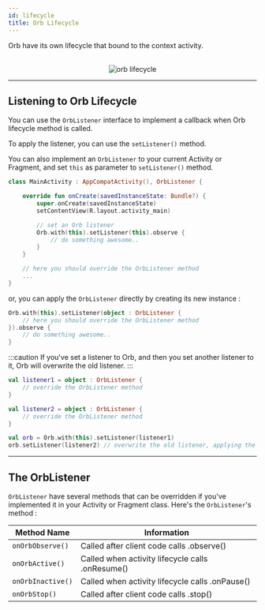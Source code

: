 ```yaml
---
id: lifecycle
title: Orb Lifecycle
---
```


Orb have its own lifecycle that bound to the context activity.

<br/>

<div align="center">
    <img src="https://orb.ezralazuardy.com/img/orb-lifecycle.png" alt="orb lifecycle" />
</div>

---

## Listening to Orb Lifecycle

You can use the ```OrbListener``` interface to implement a callback when Orb lifecycle method is called.

To apply the listener, you can use the ```setListener()``` method.

You can also implement an ```OrbListener``` to your current Activity or Fragment, and set ```this``` as parameter to
```setListener()``` method.

```kotlin
class MainActivity : AppCompatActivity(), OrbListener {

    override fun onCreate(savedInstanceState: Bundle?) {
        super.onCreate(savedInstanceState)
        setContentView(R.layout.activity_main)

        // set an Orb listener
        Orb.with(this).setListener(this).observe {
            // do something awesome..
        }
    }

    // here you should override the OrbListener method
    ...
}
```

or, you can apply the ```OrbListener``` directly by creating its new instance :

```kotlin
Orb.with(this).setListener(object : OrbListener {
    // here you should override the OrbListener method
}).observe {
    // do something awesome..
}
```

:::caution
If you've set a listener to Orb, and then you set another listener to it, Orb will overwrite the old listener.
:::

```kotlin
val listener1 = object : OrbListener {
    // override the OrbListener method
}

val listener2 = object : OrbListener {
    // override the OrbListener method
}

val orb = Orb.with(this).setListener(listener1)
orb.setListener(listener2) // overwrite the old listener, applying the listener2
```

---

## The OrbListener
```OrbListener``` have several methods that can be overridden if you've implemented it in your Activity or Fragment
class. Here's the ```OrbListener```'s method : 

| Method Name           | Information                                      |
| --------------------- | ------------------------------------------------ |
| ```onOrbObserve()```  | Called after client code calls .observe()        |
| ```onOrbActive()```   | Called when activity lifecycle calls .onResume() |
| ```onOrbInactive()``` | Called when activity lifecycle calls .onPause()  |
| ```onOrbStop()```     | Called after client code calls .stop()           |
